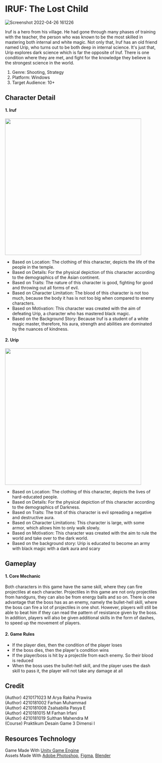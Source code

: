 # IRUF: The Lost Child
![Screenshot 2022-04-26 161226](https://user-images.githubusercontent.com/57122816/165265966-23b77535-9147-4bb8-90ac-ca9fef345096.png)

Iruf is a hero from his village. He had gone through many phases of training with the teacher, the person who was known to be the most skilled in mastering both internal and white magic. Not only that, Iruf has an old friend named Urip, who turns out to be both deep in internal science. It's just that, Urip explores dark science which is far the opposite of Iruf. There is one condition where they are met, and fight for the knowledge they believe is the strongest science in the world.
1. Genre: Shooting, Strategy
2. Platform: Windows
3. Target Audience: 10+

## Character Detail
#### 1. Iruf
<img src="https://user-images.githubusercontent.com/57122816/165268611-4804ecbd-2ff2-480f-93f2-faa994607f61.png" width="450" height="450"><br>
- Based on Location: The clothing of this character, depicts the life of the people in the temple.
- Based on Details: For the physical depiction of this character according to the demographics of the Asian continent.
- Based on Traits: The nature of this character is good, fighting for good and throwing out all forms of evil.
- Based on Character Limitation: The blood of this character is not too much, because the body it has is not too big when compared to enemy characters.
- Based on Motivation: This character was created with the aim of defeating Urip, a character who has mastered black magic.
- Based on the Background Story: Because Iruf is a student of a white magic master, therefore, his aura, strength and abilities are dominated by the nuances of kindness.

#### 2. Urip
<img src="https://user-images.githubusercontent.com/57122816/165271489-c306f239-3b4e-4938-b59a-ff00aace4931.png" width="450" height="450"><br>
- Based on Location: The clothing of this character, depicts the lives of hard-educated people.
- Based on Details: For the physical depiction of this character according to the demographics of Darkness.
- Based on Traits: The trait of this character is evil spreading a negative and destructive aura.
- Based on Character Limitations: This character is large, with some armor, which allows him to only walk slowly.
- Based on Motivation: This character was created with the aim to rule the world and take over to the dark world.
- Based on the background story: Urip is educated to become an army with black magic with a dark aura
and scary

## Gameplay
#### 1. Core Mechanic
Both characters in this game have the same skill, where they can fire projectiles at each character. Projectiles in this game are not only projectiles from handguns, they can also be from energy balls and so on. There is one advantage that the boss has as an enemy, namely the bullet-hell skill, where the boss can fire a lot of projectiles in one shot. However, players will still be able to beat him if they can read the pattern of resistance given by the boss. In addition, players will also be given additional skills in the form of dashes, to speed up the movement of players.

#### 2. Game Rules
- If the player dies, then the condition of the player loses
- If the boss dies, then the player's condition wins
- If the player/boss is hit by a projectile from each enemy. So their blood is reduced
- When the boss uses the bullet-hell skill, and the player uses the dash skill to pass it, the player will not take any damage at all

## Credit
(Author) 4210171023 M Arya Rakha Prawira 
<br>(Author) 4210181002 Farhan Muhammad
<br>(Author) 4210181008 Zsalsabilla Pasya E
<br>(Author) 4210181015 M Farhan Irfani 
<br>(Author) 4210181019 Sulthan Mahendra M
<br>(Course) Praktikum Desain Game 3 Dimensi I

## Resources Technology
Game Made With [Unity Game Engine](https://unity.com/)<br>
Assets Made With [Adobe Photoshop](https://www.adobe.com/), [Figma](https://www.figma.com/), [Blender](https://www.blender.org/)
